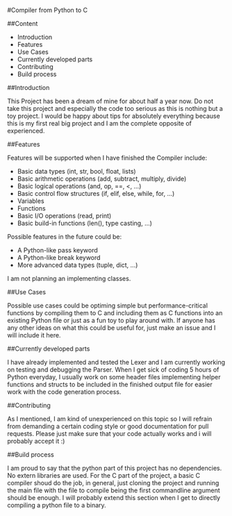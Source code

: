 #Compiler from Python to C

##Content

- Introduction
- Features
- Use Cases
- Currently developed parts
- Contributing
- Build process


##Introduction

This Project has been a dream of mine for about half a year now. Do not take this project and especially the code too serious as this is nothing but a toy project. I would be happy about tips for absolutely everything because this is my first real big project and I am the complete opposite of experienced.


##Features

Features will be supported when I have finished the Compiler include:

- Basic data types (int, str, bool, float, lists)
- Basic arithmetic operations (add, subtract, multiply, divide)
- Basic logical operations (and, op, ==, <, ...)
- Basic control flow structures (if, elif, else, while, for, ...)
- Variables
- Functions
- Basic I/O operations (read, print)
- Basic build-in functions (len(), type casting, ...)

Possible features in the future could be:

- A Python-like pass keyword
- A Python-like break keyword
- More advanced data types (tuple, dict, ...)

I am not planning an implementing classes.


##Use Cases

Possible use cases could be optiming simple but performance-critical functions by compiling them to C and including them as C functions into an existing Python file or just as a fun toy to play around with. If anyone has any other ideas on what this could be useful for, just make an issue and I will include it here.


##Currently developed parts

I have already implemented and tested the Lexer and I am currently working on testing and debugging the Parser. When I get sick of coding 5 hours of Python everyday, I usually work on some header files implementing helper functions and structs to be included in the finished output file for easier work with the code generation process.


##Contributing

As I mentioned, I am kind of unexperienced on this topic so I will refrain from demanding a certain coding style or good documentation for pull requests. Please just make sure that your code actually works and i will probably accept it :)


##Build process

I am proud to say that the python part of this project has no dependencies. No extern libraries are used. For the C part of the project, a basic C compiler shoud do the job, in general, just cloning the project and running the main file with the file to compile being the first commandline argument should be enough. I will probably extend this section when I get to directly compiling a python file to a binary.